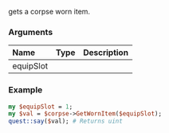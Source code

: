 gets a corpse worn item.
### Arguments
**Name**|**Type**|**Description**
:---|:---|:---
equipSlot||

### Example

```perl
my $equipSlot = 1;
my $val = $corpse->GetWornItem($equipSlot);
quest::say($val); # Returns uint
```